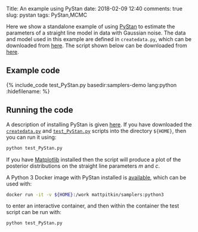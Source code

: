 Title: An example using PyStan
date: 2018-02-09 12:40
comments: true
slug: pystan
tags: PyStan,MCMC

<!-- PELICAN_BEGIN_SUMMARY -->
Here we show a standalone example of using [PyStan](http://pystan.readthedocs.io/) to
estimate the parameters of a straight line model in data with Gaussian noise. The
data and model used in this example are defined in `createdata.py`, which can be downloaded
from [here](http://mattpitkin.github.io/samplers-demo/downloads/code/createdata.py). The
script shown below can be downloaded from [here](http://mattpitkin.github.io/samplers-demo/downloads/code/test_PyStan.py).
<!-- PELICAN_END_SUMMARY -->

## Example code

{% include_code test_PyStan.py basedir:samplers-demo lang:python :hidefilename: %}

## Running the code

A description of installing PyStan is given [here](http://mattpitkin.github.io/samplers-demo/pages/samplers-samplers-everywhere/#PyStan). If you have downloaded the [`createdata.py`](http://mattpitkin.github.io/samplers-demo/downloads/code/createdata.py) and [`test_PyStan.py`](http://mattpitkin.github.io/samplers-demo/downloads/code/test_PyStan.py) scripts into the directory `${HOME}`, then you can run it using:

```bash
python test_PyStan.py
```

If you have [Matplotlib](https://matplotlib.org/) installed then the script will produce a plot of the posterior distributions
on the straight line parameters $m$ and $c$.

A Python 3 Docker image with PyStan installed is
[available](https://hub.docker.com/r/mattpitkin/samplers/tags/), which can be used with:

```bash
docker run -it -v ${HOME}:/work mattpitkin/samplers:python3
```

to enter an interactive container, and then within the container the test script can be run with:

```bash
python test_PyStan.py
```
